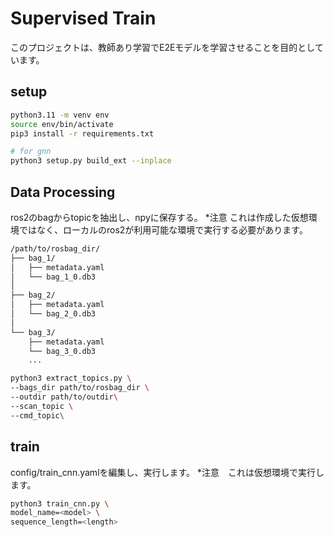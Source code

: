 # Supervised Train

このプロジェクトは、教師あり学習でE2Eモデルを学習させることを目的としています。

## setup

```bash
python3.11 -m venv env
source env/bin/activate
pip3 install -r requirements.txt

# for gnn
python3 setup.py build_ext --inplace
```

## Data Processing
ros2のbagからtopicを抽出し、npyに保存する。
*注意 これは作成した仮想環境ではなく、ローカルのros2が利用可能な環境で実行する必要があります。
```bash
/path/to/rosbag_dir/  
├── bag_1/
│   ├── metadata.yaml
│   └── bag_1_0.db3  
│
├── bag_2/
│   ├── metadata.yaml
│   └── bag_2_0.db3
│
└── bag_3/
    ├── metadata.yaml
    └── bag_3_0.db3
    ...
```

```bash
python3 extract_topics.py \
--bags_dir path/to/rosbag_dir \
--outdir path/to/outdir\
--scan_topic \
--cmd_topic\
```
## train
config/train_cnn.yamlを編集し、実行します。
*注意　これは仮想環境で実行します。
```bash
python3 train_cnn.py \
model_name=<model> \
sequence_length=<length>
```